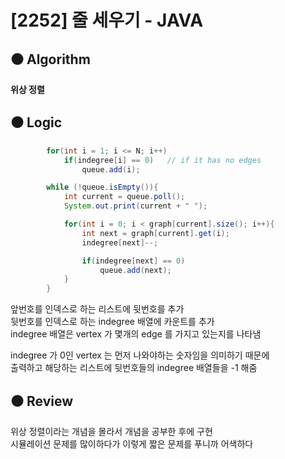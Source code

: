 # [2252] 줄 세우기 - JAVA

## :black_circle: Algorithm
**위상 정렬**

## :black_circle: Logic

```Java
        for(int i = 1; i <= N; i++)
            if(indegree[i] == 0)   // if it has no edges
                queue.add(i);

        while (!queue.isEmpty()){
            int current = queue.poll();
            System.out.print(current + " ");

            for(int i = 0; i < graph[current].size(); i++){
                int next = graph[current].get(i);
                indegree[next]--;

                if(indegree[next] == 0)
                    queue.add(next);
            }
        }
```

앞번호를 인덱스로 하는 리스트에 뒷번호를 추가  
뒷번호를 인덱스로 하는 indegree 배열에 카운트를 추가  
indegree 배열은 vertex 가 몇개의 edge 를 가지고 있는지를 나타냄  
  
indegree 가 0인 vertex 는 먼저 나와야하는 숫자임을 의미하기 때문에  
출력하고 해당하는 리스트에 뒷번호들의 indegree 배열들을 -1 해줌

## :black_circle: Review
위상 정렬이라는 개념을 몰라서 개념을 공부한 후에 구현  
시뮬레이션 문제를 많이하다가 이렇게 짧은 문제를 푸니까 어색하다